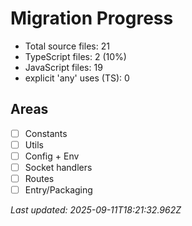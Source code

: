 # Migration Progress

- Total source files: 21
- TypeScript files: 2 (10%)
- JavaScript files: 19
- explicit 'any' uses (TS): 0

## Areas
- [ ] Constants
- [ ] Utils
- [ ] Config + Env
- [ ] Socket handlers
- [ ] Routes
- [ ] Entry/Packaging

_Last updated: 2025-09-11T18:21:32.962Z_
